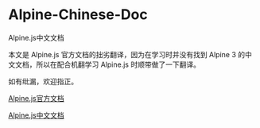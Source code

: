# Alpine-Chinese-Doc  

Alpine.js中文文档  

本文是 Alpine.js 官方文档的拙劣翻译，因为在学习时并没有找到 Alpine 3 的中文文档，所以在配合机翻学习 Alpine.js 时顺带做了一下翻译。  

如有纰漏，欢迎指正。  

[Alpine.js官方文档](https://alpinejs.dev/start-here)  

[Alpine.js中文文档](https://yujianghan.notion.site/Alpine-js-ccd439e6d8b14b84922097172b53bf04)
